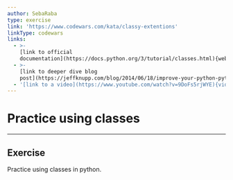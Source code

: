 ```yaml
---
author: SebaRaba
type: exercise
link: 'https://www.codewars.com/kata/classy-extentions'
linkType: codewars
links:
  - >-
    [link to official
    documentation](https://docs.python.org/3/tutorial/classes.html){website}
  - >-
    [link to deeper dive blog
    post](https://jeffknupp.com/blog/2014/06/18/improve-your-python-python-classes-and-object-oriented-programming/){website}
  - '[link to a video](https://www.youtube.com/watch?v=9DoFs5rjWYE){video}'
---
```


# Practice using classes


---

## Exercise

Practice using classes in python.
